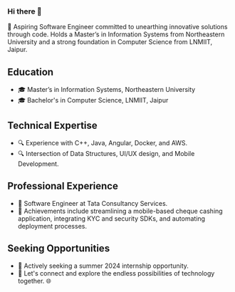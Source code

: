 ### Hi there 👋
🚀 Aspiring Software Engineer committed to unearthing innovative solutions through code. Holds a Master’s in Information Systems from Northeastern University and a strong foundation in Computer Science from LNMIIT, Jaipur.
## Education
- 🎓 Master’s in Information Systems, Northeastern University
- 🎓 Bachelor's in Computer Science, LNMIIT, Jaipur
## Technical Expertise
- 🔍 Experience with C++, Java, Angular, Docker, and AWS.
- 🔍 Intersection of Data Structures, UI/UX design, and Mobile Development.
## Professional Experience
- 🌟 Software Engineer at Tata Consultancy Services.
- 🌟 Achievements include streamlining a mobile-based cheque cashing application, integrating KYC and security SDKs, and automating deployment processes.
## Seeking Opportunities
- 💬 Actively seeking a summer 2024 internship opportunity.
- 💬 Let's connect and explore the endless possibilities of technology together. 🌐
